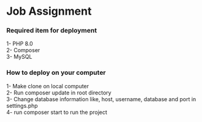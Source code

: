 # Job Assignment

### Required item for deployment
1- PHP 8.0 <br>
2- Composer <br>
3- MySQL

### How to deploy on your computer
1- Make clone on local computer <br>
2- Run composer update in root directory <br>
3- Change database information like, host, username, database and port in settings.php <br>
4- run composer start to run the project
 